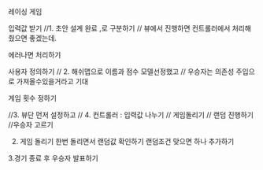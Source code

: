 레이싱 게임

입력값 받기 //1. 초안 설계 완료
,로 구분하기 // 뷰에서 진행하면 컨트롤러에서 처리해줬으면 좋겠는데.

에러나면 처리하기

사용자 정의하기
// 2. 해쉬맵으로 이름과 점수 모델선정했고
// 우승자는 의존성 주입으로 가져올수있을거라고 기대

게임 횟수 정하기

//3. 뷰단 먼저 설정하고
// 4. 컨트롤러 : 입력값 나누기
// 게임돌리기
// 랜덤 진행하기
//우승자 고르기

2. 게임 돌리기
한번 돌리면서 랜덤값 확인하기
랜덤조건 맞으면 
하나 추가하기

3.경기 종료 후 우승자 발표하기
